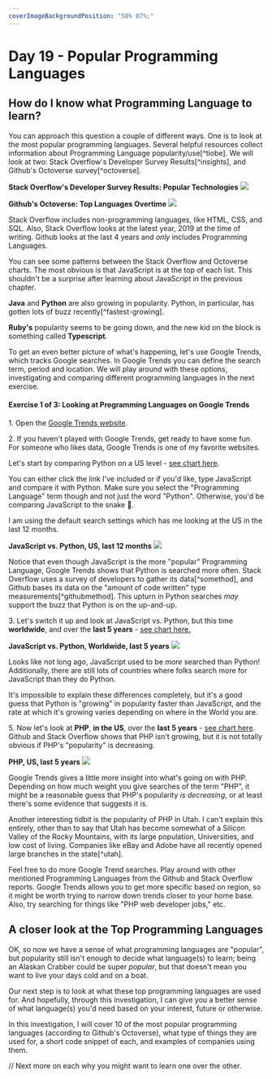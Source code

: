 ```yaml
---
coverImageBackgroundPosition: "50% 87%;"
---
```


# Day 19 - Popular Programming Languages

## How do I know what Programming Language to learn?

You can approach this question a couple of different ways. One is to look at the most popular programming languages. Several helpful resources collect information about Programming Language popularity/use[^tiobe]. We will look at two: Stack Overflow's Developer Survey Results[^insights], and Github's Octoverse survey[^octoverse].

**Stack Overflow's Developer Survey Results: Popular Technologies**
![](images/5-Programming-Languages/stackoverflow-insights.png)

**Github's Octoverse: Top Languages Overtime**
![](images/5-Programming-Languages/github.png)

Stack Overflow includes non-programming languages, like HTML, CSS, and SQL.  Also, Stack Overflow looks at the latest year, 2019 at the time of writing. Github looks at the last 4 years and _only_ includes Programming Languages.

You can see some patterns between the Stack Overflow and Octoverse charts. The most obvious is that JavaScript is at the top of each list. This shouldn't be a surprise after learning about JavaScript in the previous chapter.

**Java** and **Python** are also growing in popularity. Python, in particular, has gotten lots of buzz recently[^fastest-growing].

**Ruby's** popularity seems to be going down, and the new kid on the block is something called **Typescript**.

To get an even better picture of what's happening, let's use Google Trends, which tracks Google searches. In Google Trends you can define the search term, period and location. We will play around with these options, investigating and comparing different programming languages in the next exercise.

#### Exercise 1 of 3: Looking at Programming Languages on Google Trends

1\. Open the [Google Trends website](https://trends.google.com/trends/).

2\. If you haven't played with Google Trends, get ready to have some fun. For someone who likes data, Google Trends is one of my favorite websites.

Let's start by comparing Python on a US level - [see chart here](https://trends.google.com/trends/explore?geo=US&q=%2Fm%2F02p97,%2Fm%2F05z1_).

You can either click the link I've included or if you'd like, type JavaScript and compare it with Python. Make sure you select the "Programming Language" term though and not just the word "Python". Otherwise, you'd be comparing JavaScript to the snake 🐍.

I am using the default search settings which has me looking at the US in the last 12 months.

**JavaScript vs. Python, US, last 12 months**
![](images/5-Programming-Languages/js-python-us.png)

Notice that even though JavaScript is the more "popular" Programming Language, Google Trends shows that Python is searched more often. Stack Overflow uses a survey of developers to gather its data[^somethod], and Github bases its data on the "amount of code written" type measurements[^githubmethod]. This upturn in Python searches _may_ support the buzz that Python is on the up-and-up.

3\. Let's switch it up and look at JavaScript vs. Python, but this time **worldwide**, and over the **last 5 years** - [see chart here.](https://trends.google.com/trends/explore?date=today%205-y&q=%2Fm%2F02p97,%2Fm%2F05z1_)

**JavaScript vs. Python, Worldwide, last 5 years**
![](images/5-Programming-Languages/js-python-worldwide.png)

Looks like not long ago, JavaScript used to be _more_ searched than Python! Additionally, there are still lots of countries where folks search more for JavaScript than they do Python.

It's impossible to explain these differences completely, but it's a good guess that Python is "growing" in popularity faster than JavaScript, and the rate at which it's growing varies depending on where in the World you are.

5\. Now let's look at **PHP**, **in the US**, over the **last 5 years** - [see chart here](https://trends.google.com/trends/explore?date=today%205-y&geo=US&q=%2Fm%2F060kv). Github and Stack Overflow shows that PHP isn't growing, but it is not totally obvious if PHP's "popularity" is decreasing.

**PHP, US, last 5 years**
![](images/5-Programming-Languages/php-trends.png)

Google Trends gives a little more insight into what's going on with PHP. Depending on how much weight you give searches of the term "PHP", it might be a reasonable guess that PHP's popularity _is decreasing_, or at least there's some evidence that suggests it is.

Another interesting tidbit is the popularity of PHP in Utah. I can't explain this entirely, other than to say that Utah has become somewhat of a Silicon Valley of the Rocky Mountains, with its large population, Universities, and low cost of living. Companies like eBay and Adobe have all recently opened large branches in the state[^utah].

Feel free to do more Google Trend searches. Play around with other mentioned Programming Languages from the Github and Stack Overflow reports. Google Trends allows you to get more specific based on region, so it might be worth trying to narrow down trends closer to your home base. Also, try searching for things like "PHP web developer jobs," etc.

## A closer look at the Top Programming Languages

OK, so now we have a sense of what programming languages are "popular", but popularity still isn't enough to decide what language(s) to learn; being an Alaskan Crabber could be super _popular_, but that doesn't mean you want to live your days cold and on a boat.

Our next step is to look at what these top programming languages are used for. And hopefully, through this investigation, I can give you a better sense of what language(s) you'd need based on your interest, future or otherwise.

In this investigation, I will cover 10 of the most popular programming languages (according to Github's Octoverse), what type of things they are used for, a short code snippet of each, and examples of companies using them.

// Next more on each why you might want to learn one over the other.